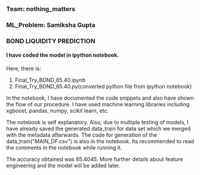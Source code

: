 
### Team: nothing_matters
### ML_Problem: Samiksha Gupta

### BOND LIQUIDITY PREDICTION

#### I have coded the model in ipython notebook.

Here, there is:
1. Final_Try_BOND_65.40.ipynb
2. Final_Try_BOND_65.40.py(converted python file from ipython notebook)

In the notebook, I have documented the code snippets and also have shown the flow of our procedure.
I have used machine learning libraries including xgboost, pandas, numpy, scikit learn, etc.

The notebook is self explanatory. Also, due to multiple testing of models, I have already saved the generated data_train for data set which we merged with the metadata afterwards.
The code for generation of the data_train("MAIN_DF.csv") is also in the notebook. Its recommended to read the comments in the notebook while running it.

The accuracy obtained was 65.4045.
More further details about feature engineering and the model will be added later.

